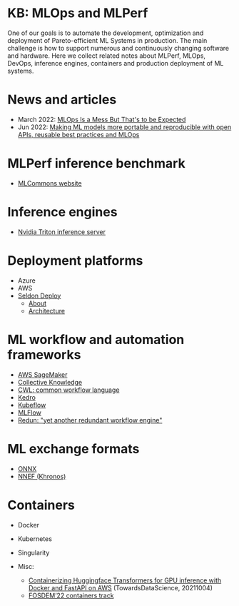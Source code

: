 # KB: MLOps and MLPerf

One of our goals is to automate the development, optimization and deployment of Pareto-efficient ML Systems in production. 
The main challenge is how to support numerous and continuously changing software and hardware. 
Here we collect related notes about MLPerf, MLOps, DevOps, inference engines, containers and production deployment of ML systems.

# News and articles

- March 2022: [MLOps Is a Mess But That's to be Expected](https://www.mihaileric.com/posts/mlops-is-a-mess)
- Jun 2022: [Making ML models more portable and reproducible with open APIs, reusable best practices and MLOps](https://arxiv.org/abs/2006.07161)


# MLPerf inference benchmark

- [MLCommons website](https://mlcommons.org)

# Inference engines

- [Nvidia Triton inference server](https://developer.nvidia.com/nvidia-triton-inference-server)

# Deployment platforms

- Azure
- AWS
- [Seldon Deploy](https://www.seldon.io/solutions/deploy)
  - [About](https://deploy.seldon.io/en/v1.4/contents/about/index.html)
  - [Architecture](https://deploy.seldon.io/en/v1.4/contents/architecture/index.html)

# ML workflow and automation frameworks

- [AWS SageMaker](https://aws.amazon.com/pm/sagemaker)
- [Collective Knowledge](https://github.com/mlcommons/ck)
- [CWL: common workflow language](https://www.commonwl.org)
- [Kedro](https://github.com/kedro-org/kedro)
- [Kubeflow](https://www.kubeflow.org)
- [MLFlow](https://mlflow.org/)
- [Redun: "yet another redundant workflow engine"]( https://github.com/insitro/redun )


# ML exchange formats

- [ONNX](https://onnx.ai)
- [NNEF (Khronos)](https://www.khronos.org/nnef)

# Containers

- Docker
- Kubernetes
- Singularity

- Misc:
    - [Containerizing Huggingface Transformers for GPU inference with Docker and FastAPI on AWS](https://towardsdatascience.com/containerizing-huggingface-transformers-for-gpu-inference-with-docker-and-fastapi-on-aws-d4a83edede2f) (TowardsDataScience, 20211004)
    - [FOSDEM’22 containers track](https://fosdem.org/2022/schedule/track/containers/)

